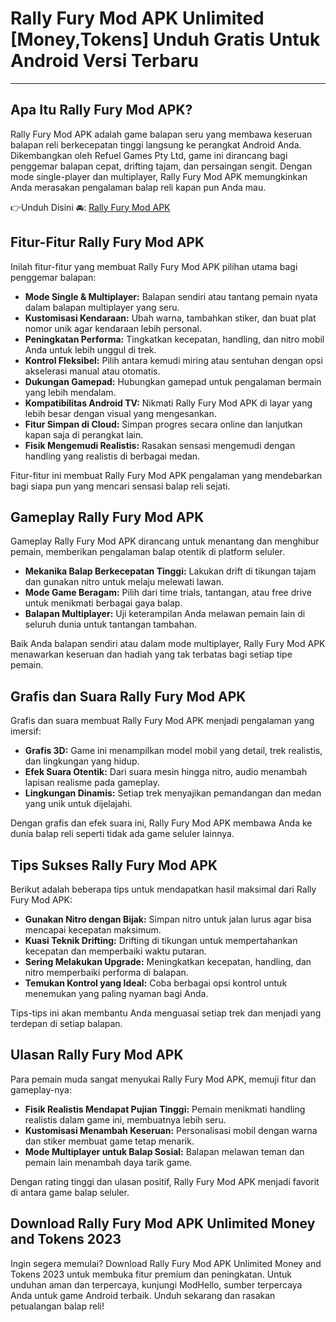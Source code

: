 # Rally Fury Mod APK Unlimited [Money,Tokens] Unduh Gratis Untuk Android Versi Terbaru

---

## Apa Itu Rally Fury Mod APK?

Rally Fury Mod APK adalah game balapan seru yang membawa keseruan balapan reli berkecepatan tinggi langsung ke perangkat Android Anda. Dikembangkan oleh Refuel Games Pty Ltd, game ini dirancang bagi penggemar balapan cepat, drifting tajam, dan persaingan sengit. Dengan mode single-player dan multiplayer, Rally Fury Mod APK memungkinkan Anda merasakan pengalaman balap reli kapan pun Anda mau.


👉Unduh Disini 🚘: [Rally Fury Mod APK](https://modhello.com/rally-fury/)

## Fitur-Fitur Rally Fury Mod APK

Inilah fitur-fitur yang membuat Rally Fury Mod APK pilihan utama bagi penggemar balapan:

- **Mode Single & Multiplayer:** Balapan sendiri atau tantang pemain nyata dalam balapan multiplayer yang seru.
- **Kustomisasi Kendaraan:** Ubah warna, tambahkan stiker, dan buat plat nomor unik agar kendaraan lebih personal.
- **Peningkatan Performa:** Tingkatkan kecepatan, handling, dan nitro mobil Anda untuk lebih unggul di trek.
- **Kontrol Fleksibel:** Pilih antara kemudi miring atau sentuhan dengan opsi akselerasi manual atau otomatis.
- **Dukungan Gamepad:** Hubungkan gamepad untuk pengalaman bermain yang lebih mendalam.
- **Kompatibilitas Android TV:** Nikmati Rally Fury Mod APK di layar yang lebih besar dengan visual yang mengesankan.
- **Fitur Simpan di Cloud:** Simpan progres secara online dan lanjutkan kapan saja di perangkat lain.
- **Fisik Mengemudi Realistis:** Rasakan sensasi mengemudi dengan handling yang realistis di berbagai medan.

Fitur-fitur ini membuat Rally Fury Mod APK pengalaman yang mendebarkan bagi siapa pun yang mencari sensasi balap reli sejati.

## Gameplay Rally Fury Mod APK

Gameplay Rally Fury Mod APK dirancang untuk menantang dan menghibur pemain, memberikan pengalaman balap otentik di platform seluler.

- **Mekanika Balap Berkecepatan Tinggi:** Lakukan drift di tikungan tajam dan gunakan nitro untuk melaju melewati lawan.
- **Mode Game Beragam:** Pilih dari time trials, tantangan, atau free drive untuk menikmati berbagai gaya balap.
- **Balapan Multiplayer:** Uji keterampilan Anda melawan pemain lain di seluruh dunia untuk tantangan tambahan.

Baik Anda balapan sendiri atau dalam mode multiplayer, Rally Fury Mod APK menawarkan keseruan dan hadiah yang tak terbatas bagi setiap tipe pemain.

## Grafis dan Suara Rally Fury Mod APK

Grafis dan suara membuat Rally Fury Mod APK menjadi pengalaman yang imersif:

- **Grafis 3D:** Game ini menampilkan model mobil yang detail, trek realistis, dan lingkungan yang hidup.
- **Efek Suara Otentik:** Dari suara mesin hingga nitro, audio menambah lapisan realisme pada gameplay.
- **Lingkungan Dinamis:** Setiap trek menyajikan pemandangan dan medan yang unik untuk dijelajahi.

Dengan grafis dan efek suara ini, Rally Fury Mod APK membawa Anda ke dunia balap reli seperti tidak ada game seluler lainnya.

## Tips Sukses Rally Fury Mod APK

Berikut adalah beberapa tips untuk mendapatkan hasil maksimal dari Rally Fury Mod APK:

- **Gunakan Nitro dengan Bijak:** Simpan nitro untuk jalan lurus agar bisa mencapai kecepatan maksimum.
- **Kuasi Teknik Drifting:** Drifting di tikungan untuk mempertahankan kecepatan dan memperbaiki waktu putaran.
- **Sering Melakukan Upgrade:** Meningkatkan kecepatan, handling, dan nitro memperbaiki performa di balapan.
- **Temukan Kontrol yang Ideal:** Coba berbagai opsi kontrol untuk menemukan yang paling nyaman bagi Anda.

Tips-tips ini akan membantu Anda menguasai setiap trek dan menjadi yang terdepan di setiap balapan.

## Ulasan Rally Fury Mod APK

Para pemain muda sangat menyukai Rally Fury Mod APK, memuji fitur dan gameplay-nya:

- **Fisik Realistis Mendapat Pujian Tinggi:** Pemain menikmati handling realistis dalam game ini, membuatnya lebih seru.
- **Kustomisasi Menambah Keseruan:** Personalisasi mobil dengan warna dan stiker membuat game tetap menarik.
- **Mode Multiplayer untuk Balap Sosial:** Balapan melawan teman dan pemain lain menambah daya tarik game.

Dengan rating tinggi dan ulasan positif, Rally Fury Mod APK menjadi favorit di antara game balap seluler.

## Download Rally Fury Mod APK Unlimited Money and Tokens 2023

Ingin segera memulai? Download Rally Fury Mod APK Unlimited Money and Tokens 2023 untuk membuka fitur premium dan peningkatan. Untuk unduhan aman dan terpercaya, kunjungi ModHello, sumber terpercaya Anda untuk game Android terbaik. Unduh sekarang dan rasakan petualangan balap reli!

